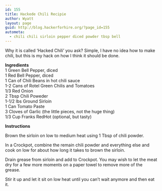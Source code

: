 ```yaml
---
id: 155
title: Hackede Chili Recipie
author: Wyatt
layout: page
guid: http://blog.hackerforhire.org/?page_id=155
autometa:
  - chili chili sirloin pepper diced powder tbsp bell
---
```

Why it is called &#8216;Hacked Chili&#8217; you ask? Simple, I have no idea how to make chili, but this is my hack on how I think it should be done.

**Ingredients**  
1 Green Bell Pepper, diced  
1 Red Bell Pepper, diced  
1 Can of Chili Beans in hot chili sauce  
1-2 Cans of Rotel Green Chilis and Tomatoes  
1/3 Red Onion  
2 Tbsp Chili Poweder  
1-1/2 lbs Ground Sirloin  
1 Can Tomato Paste  
3 Cloves of Garlic (the little pieces, not the huge thing)  
1/3 Cup Franks RedHot (optional, but tasty)

**Instructions**

Brown the sirloin on low to medium heat using 1 Tbsp of chili powder.

In a Crockpot, combine the remain chili powder and everything else and cook on low for about how long it takes to brown the sirloin.

Drain grease from sirloin and add to Crockpot. You may wish to let the meat dry for a few more moments on a paper towel to remove more of the grease.

Stir it up and let it sit on low heat until you can&#8217;t wait anymore and then eat it.